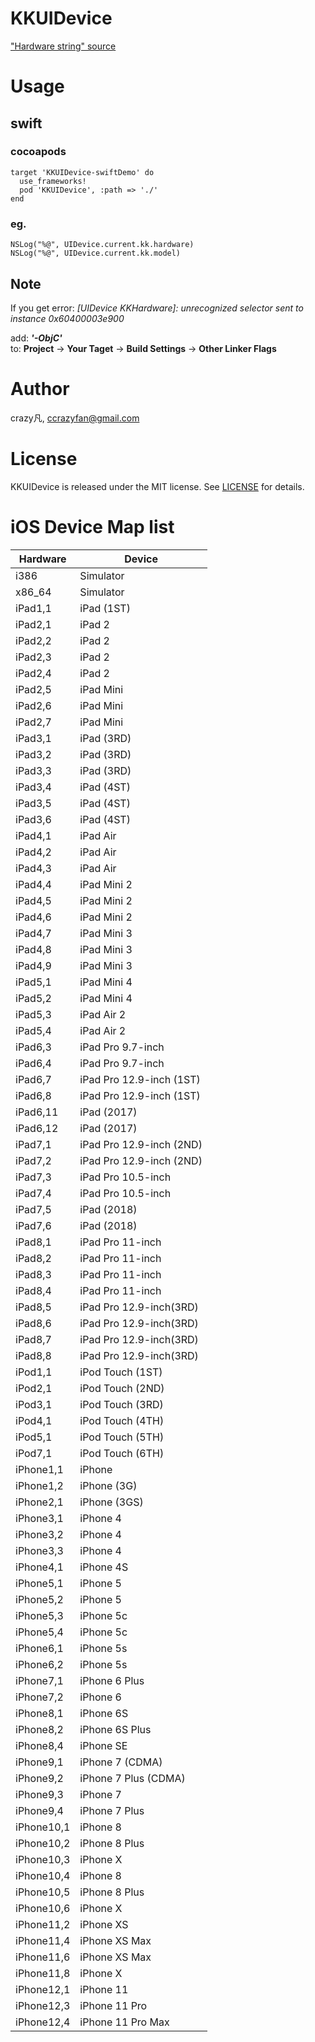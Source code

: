 # KKUIDevice

["Hardware string" source](https://en.wikipedia.org/wiki/List_of_iOS_devices#Apple_Watch)


# Usage


## swift

### cocoapods

    target 'KKUIDevice-swiftDemo' do
      use_frameworks!
      pod 'KKUIDevice', :path => './'
    end

### eg.

    NSLog("%@", UIDevice.current.kk.hardware)
    NSLog("%@", UIDevice.current.kk.model)

## Note

If you get error: *[UIDevice KKHardware]: unrecognized selector sent to instance 0x60400003e900*

add: ***'-ObjC'***  
to:  **Project** 
-> **Your Taget** 
-> **Build Settings**
-> **Other Linker Flags** 


# Author
crazy凡, [ccrazyfan@gmail.com](mailto:ccrazyfan@gmail.com)

# License
KKUIDevice is released under the MIT license. See [LICENSE](https://github.com/CrazyFanFan/KKUIDevice/blob/master/LICENSE) for details.

# iOS Device Map list

| Hardware | Device |
| - | - |
|i386|Simulator|
|x86_64|Simulator|
|iPad1,1|iPad (1ST)|
|iPad2,1|iPad 2|
|iPad2,2|iPad 2|
|iPad2,3|iPad 2|
|iPad2,4|iPad 2|
|iPad2,5|iPad Mini|
|iPad2,6|iPad Mini|
|iPad2,7|iPad Mini|
|iPad3,1|iPad (3RD)|
|iPad3,2|iPad (3RD)|
|iPad3,3|iPad (3RD)|
|iPad3,4|iPad (4ST)|
|iPad3,5|iPad (4ST)|
|iPad3,6|iPad (4ST)|
|iPad4,1|iPad Air|
|iPad4,2|iPad Air|
|iPad4,3|iPad Air|
|iPad4,4|iPad Mini 2|
|iPad4,5|iPad Mini 2|
|iPad4,6|iPad Mini 2|
|iPad4,7|iPad Mini 3|
|iPad4,8|iPad Mini 3|
|iPad4,9|iPad Mini 3|
|iPad5,1|iPad Mini 4|
|iPad5,2|iPad Mini 4|
|iPad5,3|iPad Air 2|
|iPad5,4|iPad Air 2|
|iPad6,3|iPad Pro 9.7-inch|
|iPad6,4|iPad Pro 9.7-inch|
|iPad6,7|iPad Pro 12.9-inch (1ST)|
|iPad6,8|iPad Pro 12.9-inch (1ST)|
|iPad6,11|iPad (2017)|
|iPad6,12|iPad (2017)|
|iPad7,1|iPad Pro 12.9-inch (2ND)|
|iPad7,2|iPad Pro 12.9-inch (2ND)|
|iPad7,3|iPad Pro 10.5-inch|
|iPad7,4|iPad Pro 10.5-inch|
|iPad7,5|iPad (2018)|
|iPad7,6|iPad (2018)|
|iPad8,1|iPad Pro 11-inch|
|iPad8,2|iPad Pro 11-inch|
|iPad8,3|iPad Pro 11-inch|
|iPad8,4|iPad Pro 11-inch|
|iPad8,5|iPad Pro 12.9-inch(3RD)|
|iPad8,6|iPad Pro 12.9-inch(3RD)|
|iPad8,7|iPad Pro 12.9-inch(3RD)|
|iPad8,8|iPad Pro 12.9-inch(3RD)|
|iPod1,1|iPod Touch (1ST)|
|iPod2,1|iPod Touch (2ND)|
|iPod3,1|iPod Touch (3RD)|
|iPod4,1|iPod Touch (4TH)|
|iPod5,1|iPod Touch (5TH)|
|iPod7,1|iPod Touch (6TH)|
|iPhone1,1|iPhone|
|iPhone1,2|iPhone (3G)|
|iPhone2,1|iPhone (3GS)|
|iPhone3,1|iPhone 4|
|iPhone3,2|iPhone 4|
|iPhone3,3|iPhone 4|
|iPhone4,1|iPhone 4S|
|iPhone5,1|iPhone 5|
|iPhone5,2|iPhone 5|
|iPhone5,3|iPhone 5c|
|iPhone5,4|iPhone 5c|
|iPhone6,1|iPhone 5s|
|iPhone6,2|iPhone 5s|
|iPhone7,1|iPhone 6 Plus|
|iPhone7,2|iPhone 6|
|iPhone8,1|iPhone 6S|
|iPhone8,2|iPhone 6S Plus|
|iPhone8,4|iPhone SE|
|iPhone9,1|iPhone 7 (CDMA)|
|iPhone9,2|iPhone 7 Plus (CDMA)|
|iPhone9,3|iPhone 7|
|iPhone9,4|iPhone 7 Plus|
|iPhone10,1|iPhone 8|
|iPhone10,2|iPhone 8 Plus|
|iPhone10,3|iPhone X|
|iPhone10,4|iPhone 8|
|iPhone10,5|iPhone 8 Plus|
|iPhone10,6|iPhone X|
|iPhone11,2|iPhone XS|
|iPhone11,4|iPhone XS Max|
|iPhone11,6|iPhone XS Max|
|iPhone11,8|iPhone X|
|iPhone12,1|iPhone 11|
|iPhone12,3|iPhone 11 Pro|
|iPhone12,4|iPhone 11 Pro Max|
